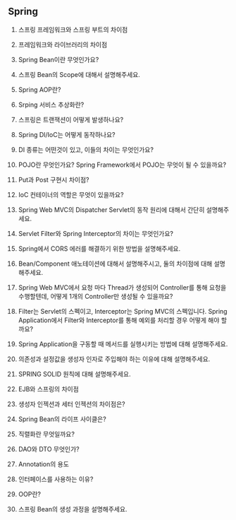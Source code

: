 ## Spring

1. 스프링 프레임워크와 스프링 부트의 차이점

2. 프레임워크와 라이브러리의 차이점

3. Spring Bean이란 무엇인가요?

4. 스프링 Bean의 Scope에 대해서 설명해주세요.

5. Spring AOP란?

6. Srping 서비스 추상화란?

7. 스프링은 트랜잭션이 어떻게 발생하나요?

8. Spring DI/IoC는 어떻게 동작하나요?

9. DI 종류는 어떤것이 있고, 이들의 차이는 무엇인가요?

10. POJO란 무엇인가요? Spring Framework에서 POJO는 무엇이 될 수 있을까요?

11. Put과 Post 구현시 차이점?

12. IoC 컨테이너의 역할은 무엇이 있을까요?

13. Spring Web MVC의 Dispatcher Servlet의 동작 원리에 대해서 간단히 설명해주세요.

14. Servlet Filter와 Spring Interceptor의 차이는 무엇인가요?

15. Spring에서 CORS 에러를 해결하기 위한 방법을 설명해주세요.

16. Bean/Component 애노테이션에 대해서 설명해주시고, 둘의 차이점에 대해 설명해주세요.

17. Spring Web MVC에서 요청 마다 Thread가 생성되어 Controller를 통해 요청을 수행할텐데, 어떻게 1개의 Controller만 생성될 수 있을까요?

18. Filter는 Servlet의 스펙이고, Interceptor는 Spring MVC의 스펙입니다. Spring Application에서 Filter와 Interceptor를 통해 예외를 처리할 경우 어떻게 해야 할까요?

19. Spring Application을 구동할 때 메서드를 실행시키는 방법에 대해 설명해주세요.

20. 의존성과 설정값을 생성자 인자로 주입해야 하는 이유에 대해 설명해주세요.

21. SPRING SOLID 원칙에 대해 설명해주세요.

22. EJB와 스프링의 차이점

23. 생성자 인젝션과 세터 인젝션의 차이점은?

24. Spring Bean의 라이프 사이클은?

25. 직렬화란 무엇일까요?

26. DAO와 DTO 무엇인가?

27. Annotation의 용도

28. 인터페이스를 사용하는 이유?

29. OOP란?

30. 스프링 Bean의 생성 과정을 설명해주세요.
